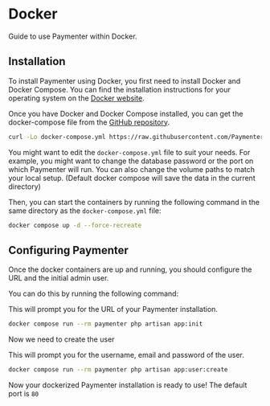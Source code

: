 # Docker

Guide to use Paymenter within Docker.

## Installation

To install Paymenter using Docker, you first need to install Docker and Docker Compose. You can find the installation instructions for your operating system on the [Docker website](https://docs.docker.com/get-docker/).

Once you have Docker and Docker Compose installed, you can get the docker-compose file from the [GitHub repository](https://github.com/Paymenter/Paymenter/blob/master/docker-compose.example.yml).

```bash
curl -Lo docker-compose.yml https://raw.githubusercontent.com/Paymenter/Paymenter/master/docker-compose.example.yml
```

You might want to edit the `docker-compose.yml` file to suit your needs. For example, you might want to change the database password or the port on which Paymenter will run.
You can also change the volume paths to match your local setup. (Default docker compose will save the data in the current directory)


Then, you can start the containers by running the following command in the same directory as the `docker-compose.yml` file:

```bash
docker compose up -d --force-recreate
```

## Configuring Paymenter

Once the docker containers are up and running, you should configure the URL and the initial admin user.

You can do this by running the following command:

This will prompt you for the URL of your Paymenter installation.

```bash
docker compose run --rm paymenter php artisan app:init
```

Now we need to create the user

This will prompt you for the username, email and password of the user.

```bash
docker compose run --rm paymenter php artisan app:user:create 
```

Now your dockerized Paymenter installation is ready to use! The default port is `80`